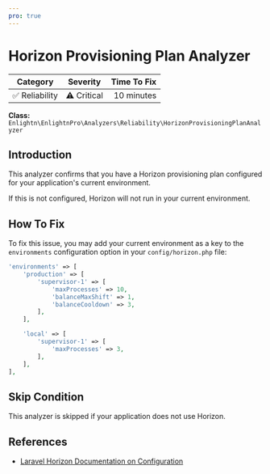 ```yaml
---
pro: true
---
```


# Horizon Provisioning Plan Analyzer <Badge text="PRO" type="tip"/>

| Category       | Severity   | Time To Fix  |
| -------------  |:----------:| ------------:|
| :white_check_mark: Reliability | ⚠️ Critical | 10 minutes   |

**Class:** `Enlightn\EnlightnPro\Analyzers\Reliability\HorizonProvisioningPlanAnalyzer`

## Introduction

This analyzer confirms that you have a Horizon provisioning plan configured for your application's current environment.

If this is not configured, Horizon will not run in your current environment.

## How To Fix

To fix this issue, you may add your current environment as a key to the `environments` configuration option in your `config/horizon.php` file:

```php
'environments' => [
    'production' => [
        'supervisor-1' => [
            'maxProcesses' => 10,
            'balanceMaxShift' => 1,
            'balanceCooldown' => 3,
        ],
    ],

    'local' => [
        'supervisor-1' => [
            'maxProcesses' => 3,
        ],
    ],
],
```

## Skip Condition

This analyzer is skipped if your application does not use Horizon.

## References

- [Laravel Horizon Documentation on Configuration](https://laravel.com/docs/horizon#configuration)